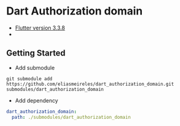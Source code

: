 # Dart Authorization domain

- [Flutter version 3.3.8](https://docs.flutter.dev/development/tools/sdk/releases?tab=linux)
-

## Getting Started

- Add submodule

```shell
git submodule add https://github.com/eliasmeireles/dart_authorization_domain.git  submodules/dart_authorization_domain
```

- Add dependency

```yaml
dart_authorization_domain:
  path: ./submodules/dart_authorization_domain
```
